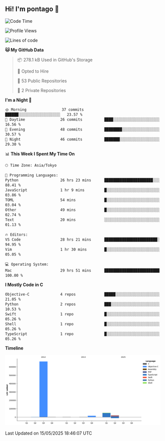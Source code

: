 ## Hi! I'm pontago 👋

<!--START_SECTION:waka-->
![Code Time](http://img.shields.io/badge/Code%20Time-221%20hrs%2025%20mins-blue)

![Profile Views](http://img.shields.io/badge/Profile%20Views-0-blue)

![Lines of code](https://img.shields.io/badge/From%20Hello%20World%20I%27ve%20Written-751.2%20thousand%20lines%20of%20code-blue)

**🐱 My GitHub Data** 

> 📦 278.1 kB Used in GitHub's Storage 
 > 
> 💼 Opted to Hire
 > 
> 📜 53 Public Repositories 
 > 
> 🔑 2 Private Repositories 
 > 
**I'm a Night 🦉** 

```text
🌞 Morning                37 commits          ██████░░░░░░░░░░░░░░░░░░░   23.57 % 
🌆 Daytime                26 commits          ████░░░░░░░░░░░░░░░░░░░░░   16.56 % 
🌃 Evening                48 commits          ████████░░░░░░░░░░░░░░░░░   30.57 % 
🌙 Night                  46 commits          ███████░░░░░░░░░░░░░░░░░░   29.30 % 
```


📊 **This Week I Spent My Time On** 

```text
🕑︎ Time Zone: Asia/Tokyo

💬 Programming Languages: 
Python                   26 hrs 23 mins      ██████████████████████░░░   88.41 % 
JavaScript               1 hr 9 mins         █░░░░░░░░░░░░░░░░░░░░░░░░   03.86 % 
TOML                     54 mins             █░░░░░░░░░░░░░░░░░░░░░░░░   03.04 % 
Other                    49 mins             █░░░░░░░░░░░░░░░░░░░░░░░░   02.74 % 
Text                     20 mins             ░░░░░░░░░░░░░░░░░░░░░░░░░   01.13 % 

🔥 Editors: 
VS Code                  28 hrs 21 mins      ████████████████████████░   94.95 % 
Vim                      1 hr 30 mins        █░░░░░░░░░░░░░░░░░░░░░░░░   05.05 % 

💻 Operating System: 
Mac                      29 hrs 51 mins      █████████████████████████   100.00 % 
```

**I Mostly Code in C** 

```text
Objective-C              4 repos             █████░░░░░░░░░░░░░░░░░░░░   21.05 % 
Python                   2 repos             ███░░░░░░░░░░░░░░░░░░░░░░   10.53 % 
Swift                    1 repo              █░░░░░░░░░░░░░░░░░░░░░░░░   05.26 % 
Shell                    1 repo              █░░░░░░░░░░░░░░░░░░░░░░░░   05.26 % 
TypeScript               1 repo              █░░░░░░░░░░░░░░░░░░░░░░░░   05.26 % 
```



**Timeline**

![Lines of Code chart](https://raw.githubusercontent.com/pontago/pontago/main/assets/bar_graph.png)


 Last Updated on 15/05/2025 18:46:07 UTC
<!--END_SECTION:waka-->
